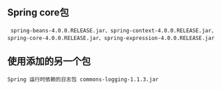 ## Spring core包
```
 spring-beans-4.0.0.RELEASE.jar、spring-context-4.0.0.RELEASE.jar、spring-core-4.0.0.RELEASE.jar、spring-expression-4.0.0.RELEASE.jar

```

## 使用添加的另一个包
```
Spring 运行时依赖的日志包 commons-logging-1.1.3.jar

```
